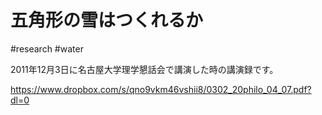 # 五角形の雪はつくれるか

#research #water

2011年12月3日に名古屋大学理学懇話会で講演した時の講演録です。

https://www.dropbox.com/s/qno9vkm46vshii8/0302_20philo_04_07.pdf?dl=0



